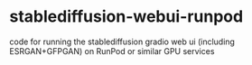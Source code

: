 # stablediffusion-webui-runpod
code for running the stablediffusion gradio web ui (including ESRGAN+GFPGAN) on RunPod or similar GPU services
